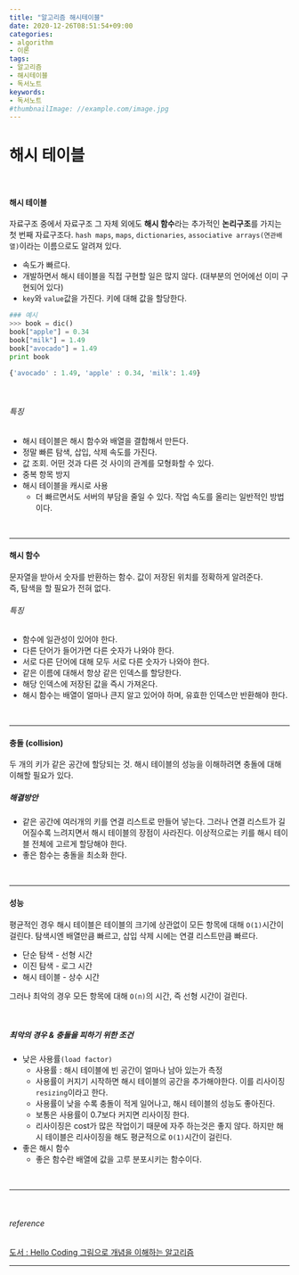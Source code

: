 ```yaml
---
title: "알고리즘 해시테이블"
date: 2020-12-26T08:51:54+09:00
categories:
- algorithm
- 이론
tags:
- 알고리즘
- 해시테이블
- 독서노트
keywords:
- 독서노트
#thumbnailImage: //example.com/image.jpg
---
```


<!--more-->
# 해시 테이블

&nbsp;

#### 해시 테이블
자료구조 중에서 자료구조 그 자체 외에도 **해시 함수**라는 추가적인 **논리구조**를 가지는 첫 번째 자료구조다. `hash maps`, `maps`, `dictionaries`, `associative arrays(연관배열)`이라는 이름으로도 알려져 있다.
- 속도가 빠르다.
- 개발하면서 해시 테이블을 직접 구현할 일은 많지 않다. (대부분의 언어에선 이미 구현되어 있다)
- `key`와 `value`값을 가진다. 키에 대해 값을 할당한다.

```python
### 예시
>>> book = dic()
book["apple"] = 0.34
book["milk"] = 1.49
book["avocado"] = 1.49
print book

{'avocado' : 1.49, 'apple' : 0.34, 'milk': 1.49}
```

&nbsp;

###### 특징
- 해시 테이블은 해시 함수와 배열을 결합해서 만든다.
- 정말 빠른 탐색, 삽입, 삭제 속도를 가진다.
- 값 조회. 어떤 것과 다른 것 사이의 관계를 모형화할 수 있다.
- 중복 항목 방지
- 해시 테이블을 캐시로 사용
  - 더 빠르면서도 서버의 부담을 줄일 수 있다. 작업 속도를 올리는 일반적인 방법이다.


&nbsp;

-----

#### 해시 함수

문자열을 받아서 숫자를 반환하는 함수. 값이 저장된 위치를 정확하게 알려준다.   
즉, 탐색을 할 필요가 전혀 없다.   



###### 특징
- 함수에 일관성이 있어야 한다. 
- 다른 단어가 들어가면 다른 숫자가 나와야 한다. 
- 서로 다른 단어에 대해 모두 서로 다른 숫자가 나와야 한다.
- 같은 이름에 대해서 항상 같은 인덱스를 할당한다. 
- 해당 인덱스에 저장된 값을 즉시 가져온다.
- 해시 함수는 배열이 얼마나 큰지 알고 있어야 하며, 유효한 인덱스만 반환해야 한다.

&nbsp;

-----

#### 충돌 (collision)

두 개의 키가 같은 공간에 할당되는 것. 해시 테이블의 성능을 이해하려면 충돌에 대해 이해할 필요가 있다.


##### 해결방안
- 같은 공간에 여러개의 키를 연결 리스트로 만들어 넣는다. 그러나 연결 리스트가 길어질수록 느려지면서 해시 테이블의 장점이 사라진다. 이상적으로는 키를 해시 테이블 전체에 고르게 할당해야 한다.
- 좋은 함수는 충돌을 최소화 한다.

&nbsp;

-----

#### 성능

평균적인 경우 해시 테이블은 테이블의 크기에 상관없이 모든 항목에 대해 `O(1)`시간이 걸린다. 탐색시엔 배열만큼 빠르고, 삽입 삭제 시에는 연결 리스트만큼 빠르다.

- 단순 탐색 - 선형 시간
- 이진 탐색 - 로그 시간
- 해시 테이블 - 상수 시간

그러나 최악의 경우 모든 항목에 대해 `O(n)`의 시간, 즉 선형 시간이 걸린다.

&nbsp;

##### 최악의 경우 & 충돌을 피하기 위한 조건
- 낮은 사용률`(load factor)`
  - 사용률 : 해시 테이블에 빈 공간이 얼마나 남아 있는가 측정
  - 사용률이 커지기 시작하면 해시 테이블의 공간을 추가해야한다. 이를 리사이징`resizing`이라고 한다.
  - 사용률이 낮을 수록 충돌이 적게 일어나고, 해시 테이블의 성능도 좋아진다.
  - 보통은 사용률이 0.7보다 커지면 리사이징 한다.
  - 리사이징은 cost가 많은 작업이기 때문에 자주 하는것은 좋지 않다. 하지만 해시 테이블은 리사이징을 해도 평균적으로 `O(1)`시간이 걸린다.
- 좋은 해시 함수
  - 좋은 함수란 배열에 값을 고루 분포시키는 함수이다. 

&nbsp;

-----

&nbsp;

###### reference
[도서 : Hello Coding 그림으로 개념을 이해하는 알고리즘](https://book.naver.com/bookdb/book_detail.nhn?bid=11823284)


-----